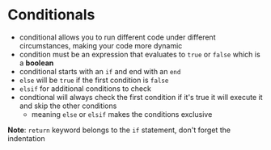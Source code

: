 # Conditionals

- conditional allows you to run different code under different circumstances, making your code more dynamic
- condition must be an expression that evaluates to `true` or `false` which is a **boolean**
- conditional starts with an `if` and end with an `end`
- `else` will be `true` if the first condition is `false`
- `elsif` for additional conditions to check
- condtional will always check the first condition if it's true it will execute it and skip the other conditions
  - meaning `else` or `elsif` makes the conditions exclusive

**Note**: `return` keyword belongs to the `if` statement, don't forget the indentation
